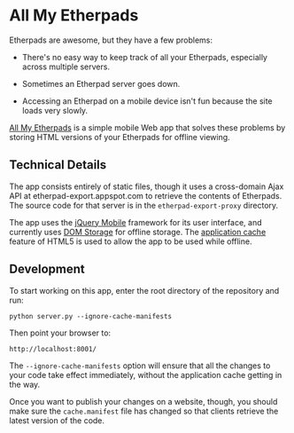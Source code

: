 # All My Etherpads

Etherpads are awesome, but they have a few problems:

* There's no easy way to keep track of all your Etherpads, especially across
  multiple servers.

* Sometimes an Etherpad server goes down.

* Accessing an Etherpad on a mobile device isn't fun because the site loads
  very slowly.

[All My Etherpads][] is a simple mobile Web app that solves these problems by
storing HTML versions of your Etherpads for offline viewing.

## Technical Details

The app consists entirely of static files, though it uses a cross-domain Ajax
API at etherpad-export.appspot.com to retrieve the contents of Etherpads. The
source code for that server is in the `etherpad-export-proxy` directory.

The app uses the [jQuery Mobile][] framework for its user interface, and
currently uses [DOM Storage][] for offline storage. The [application cache][]
feature of HTML5 is used to allow the app to be used while offline.

## Development

To start working on this app, enter the root directory of the repository and
run:

    python server.py --ignore-cache-manifests

Then point your browser to:

    http://localhost:8001/

The `--ignore-cache-manifests` option will ensure that all the changes to your
code take effect immediately, without the application cache getting in the
way.

Once you want to publish your changes on a website, though, you should make
sure the `cache.manifest` file has changed so that clients retrieve the latest
version of the code.

  [All My Etherpads]: http://toolness.github.com/all-my-etherpads/
  [jQuery Mobile]: http://jquerymobile.com/
  [DOM Storage]: https://developer.mozilla.org/en/dom/storage
  [application cache]: http://www.w3.org/TR/2008/WD-html5-20080122/#appcache
